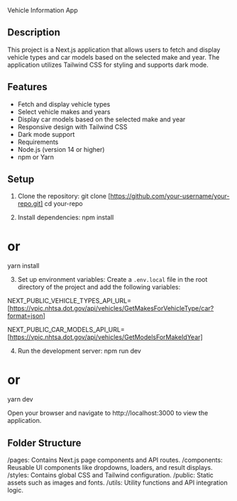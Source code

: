 Vehicle Information App

## Description
This project is a Next.js application that allows users to fetch and display vehicle types and car models based on the selected make and year. The application utilizes Tailwind CSS for styling and supports dark mode.


## Features
- Fetch and display vehicle types
- Select vehicle makes and years
- Display car models based on the selected make and year
- Responsive design with Tailwind CSS
- Dark mode support
- Requirements
- Node.js (version 14 or higher)
- npm or Yarn


## Setup
1. Clone the repository:
git clone [https://github.com/your-username/your-repo.git]
cd your-repo

2. Install dependencies:
npm install
# or
yarn install

3. Set up environment variables:
Create a `.env.local` file in the root directory of the project and add the following variables:

NEXT_PUBLIC_VEHICLE_TYPES_API_URL=[https://vpic.nhtsa.dot.gov/api/vehicles/GetMakesForVehicleType/car?format=json]

NEXT_PUBLIC_CAR_MODELS_API_URL=[https://vpic.nhtsa.dot.gov/api/vehicles/GetModelsForMakeIdYear]

4. Run the development server:
npm run dev
# or
yarn dev

Open your browser and navigate to http://localhost:3000 to view the application.

## Folder Structure
/pages: Contains Next.js page components and API routes.
/components: Reusable UI components like dropdowns, loaders, and result displays.
/styles: Contains global CSS and Tailwind configuration.
/public: Static assets such as images and fonts.
/utils: Utility functions and API integration logic.